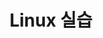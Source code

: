 ---
# preview details
layout: works-single
title: Linux 실습
category: Linux
category_slug: Linux 실습
image: assets/img/blog/blog9.jpg
short_description: Iptables 미니 프로젝트

# full details
#live_preview: https://bslthemes.com
#full_image: assets/img/works/snort.png
info:
  - label: Year
    value: 2025

  - label: Technology
    value: Linux

description1:
  title: 주의사항
  text1: "이곳에는 Linux(실습ppt) 를 올리는 공간입니다"

buttons:
  - label: 공식 문서 보기
    url: https://example.com/docs

  - label: 실습 코드 GitHub
    url: https://github.com/example/project

  - label: 참고 영상
    url: https://youtube.com/watch?v=abc123

#gallery:
#  - assets/img/works/file1.png

  #video:
  #poster: assets/img/blog/blog9.jpg
  #id: Gu6z6kIukgg

---